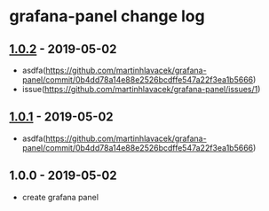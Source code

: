 # grafana-panel change log

## [1.0.2](https://github.com/martinhlavacek/grafana-panel/compare/v1.0.0...v1.0.1) - 2019-05-02

- asdfa(https://github.com/martinhlavacek/grafana-panel/commit/0b4dd78a14e88e2526bcdffe547a22f3ea1b5666)
- issue(https://github.com/martinhlavacek/grafana-panel/issues/1)

## [1.0.1](https://github.com/martinhlavacek/grafana-panel/compare/v1.0.0...v1.0.1) - 2019-05-02

- asdfa(https://github.com/martinhlavacek/grafana-panel/commit/0b4dd78a14e88e2526bcdffe547a22f3ea1b5666)

## 1.0.0 - 2019-05-02

- create grafana panel